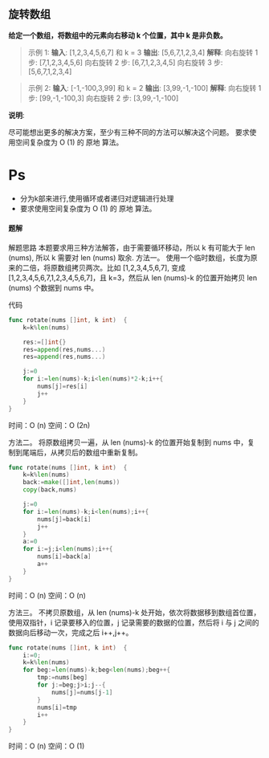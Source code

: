 ## 旋转数组

**给定一个数组，将数组中的元素向右移动 k 个位置，其中 k 是非负数。**

>示例 1:
>**输入**: [1,2,3,4,5,6,7] 和 k = 3
>**输出**: [5,6,7,1,2,3,4]
>**解释**:
>向右旋转 1 步: [7,1,2,3,4,5,6]
>向右旋转 2 步: [6,7,1,2,3,4,5]
>向右旋转 3 步: [5,6,7,1,2,3,4]

>示例 2:
>**输入**: [-1,-100,3,99] 和 k = 2
>**输出**: [3,99,-1,-100]
>**解释**:
>向右旋转 1 步: [99,-1,-100,3]
>向右旋转 2 步: [3,99,-1,-100]

**说明**:

尽可能想出更多的解决方案，至少有三种不同的方法可以解决这个问题。
要求使用空间复杂度为 O (1) 的 原地 算法。


# Ps
* 分为k部来进行,使用循环或者递归对逻辑进行处理
* 要求使用空间复杂度为 O (1) 的 原地 算法。

#### 题解

解题思路
本题要求用三种方法解答，由于需要循环移动，所以 k 有可能大于 len (nums), 所以 k 需要对 len (nums) 取余.
方法一。
使用一个临时数组，长度为原来的二倍，将原数组拷贝两次。比如 [1,2,3,4,5,6,7], 变成 [1,2,3,4,5,6,7,1,2,3,4,5,6,7]，且 k=3，然后从 len (nums)-k 的位置开始拷贝 len (nums) 个数据到 nums 中。

代码
```go
func rotate(nums []int, k int)  {
    k=k%len(nums)

    res:=[]int{}
    res=append(res,nums...)
    res=append(res,nums...)

    j:=0
    for i:=len(nums)-k;i<len(nums)*2-k;i++{
        nums[j]=res[i]
        j++
    }
}
```

时间：O (n)
空间：O (2n)

方法二。
将原数组拷贝一遍，从 len (nums)-k 的位置开始复制到 nums 中，复制到尾端后，从拷贝后的数组中重新复制。

```go
func rotate(nums []int, k int)  {
    k=k%len(nums)
    back:=make([]int,len(nums))
    copy(back,nums)

    j:=0
    for i:=len(nums)-k;i<len(nums);i++{
        nums[j]=back[i]
        j++
    }
    a:=0
    for i:=j;i<len(nums);i++{
        nums[i]=back[a]
        a++
    }
}
```

时间：O (n)
空间：O (n)

方法三。
不拷贝原数组，从 len (nums)-k 处开始，依次将数据移到数组首位置，使用双指针，i 记录要移入的位置，j 记录需要的数据的位置，然后将 i 与 j 之间的数据向后移动一次，完成之后 i++,j++。

```go
func rotate(nums []int, k int)  {
    i:=0;
    k=k%len(nums)
    for beg:=len(nums)-k;beg<len(nums);beg++{
        tmp:=nums[beg]
        for j:=beg;j>i;j--{
            nums[j]=nums[j-1]
        }
        nums[i]=tmp
        i++
    }
}
```

时间：O (n)
空间：O (1)

